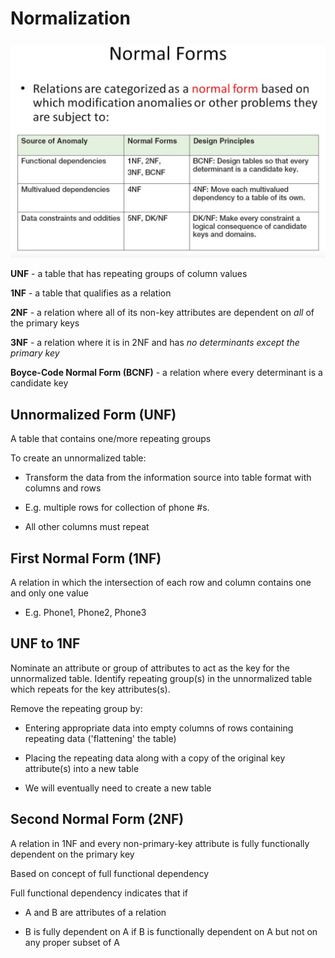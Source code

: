 Normalization
=============

![Normal forms](img/normal-forms-table.png)

__UNF__ - a table that has repeating groups of column values

__1NF__ - a table that qualifies as a relation

__2NF__ - a relation where all of its non-key attributes are dependent on _all_ of the primary keys

__3NF__ - a relation where it is in 2NF and has _no determinants except the primary key_

__Boyce-Code Normal Form (BCNF)__ - a relation where every determinant is a candidate key

Unnormalized Form (UNF)
-----------------------

A table that contains one/more repeating groups

To create an unnormalized table:

- Transform the data from the information source into table format with columns and rows 

- E.g. multiple rows for collection of phone #s.

- All other columns must repeat

First Normal Form (1NF)
-----------------------

A relation in which the intersection of each row and column contains one and only one value

- E.g. Phone1, Phone2, Phone3

UNF to 1NF
----------

Nominate an attribute or group of attributes to act as the key for the unnormalized table. Identify repeating group(s) in the unnormalized table which repeats for the key attributes(s).

Remove the repeating group by:

- Entering appropriate data into empty columns of rows containing repeating data ('flattening' the table)

- Placing the repeating data along with a copy of the original key attribute(s) into a new table

- We will eventually need to create a new table

Second Normal Form (2NF)
------------------------

A relation in 1NF and every non-primary-key attribute is fully functionally dependent on the primary key

Based on concept of full functional dependency

Full functional dependency indicates that if 

- A and B are attributes of a relation

- B is fully dependent on A if B is functionally dependent on A but not on any proper subset of A

